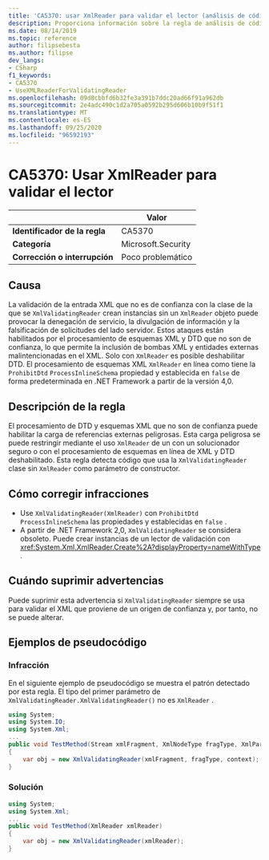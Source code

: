 ```yaml
---
title: 'CA5370: usar XmlReader para validar el lector (análisis de código)'
description: Proporciona información sobre la regla de análisis de código CA5370, incluidas las causas, cómo corregir las infracciones y cuándo suprimirlas.
ms.date: 08/14/2019
ms.topic: reference
author: filipsebesta
ms.author: filipse
dev_langs:
- CSharp
f1_keywords:
- CA5370
- UseXMLReaderForValidatingReader
ms.openlocfilehash: 09d8cbbfd6b32fe3a391b7ddc20ad66f91a962db
ms.sourcegitcommit: 2e4adc490c1d2a705a0592b295d606b10b9f51f1
ms.translationtype: MT
ms.contentlocale: es-ES
ms.lasthandoff: 09/25/2020
ms.locfileid: "96592193"
---
```

# <a name="ca5370-use-xmlreader-for-validating-reader"></a>CA5370: Usar XmlReader para validar el lector

| | Valor |
|-|-|
| **Identificador de la regla** |CA5370|
| **Categoría** |Microsoft.Security|
| **Corrección o interrupción** |Poco problemático|

## <a name="cause"></a>Causa

La validación de la entrada XML que no es de confianza con la clase de la que se `XmlValidatingReader` crean instancias sin un `XmlReader` objeto puede provocar la denegación de servicio, la divulgación de información y la falsificación de solicitudes del lado servidor. Estos ataques están habilitados por el procesamiento de esquemas XML y DTD que no son de confianza, lo que permite la inclusión de bombas XML y entidades externas malintencionadas en el XML. Solo con `XmlReader` es posible deshabilitar DTD. El procesamiento de esquemas XML `XmlReader` en línea como tiene la `ProhibitDtd` `ProcessInlineSchema` propiedad y establecida en `false` de forma predeterminada en .NET Framework a partir de la versión 4,0.

## <a name="rule-description"></a>Descripción de la regla

El procesamiento de DTD y esquemas XML que no son de confianza puede habilitar la carga de referencias externas peligrosas. Esta carga peligrosa se puede restringir mediante el uso `XmlReader` de un con un solucionador seguro o con el procesamiento de esquemas en línea de XML y DTD deshabilitado. Esta regla detecta código que usa la `XmlValidatingReader` clase sin `XmlReader` como parámetro de constructor.

## <a name="how-to-fix-violations"></a>Cómo corregir infracciones

- Use `XmlValidatingReader(XmlReader)` con `ProhibitDtd` `ProcessInlineSchema` las propiedades y establecidas en `false` .
- A partir de .NET Framework 2,0, `XmlValidatingReader` se considera obsoleto. Puede crear instancias de un lector de validación con <xref:System.Xml.XmlReader.Create%2A?displayProperty=nameWithType> .

## <a name="when-to-suppress-warnings"></a>Cuándo suprimir advertencias

Puede suprimir esta advertencia si `XmlValidatingReader` siempre se usa para validar el XML que proviene de un origen de confianza y, por tanto, no se puede alterar.

## <a name="pseudo-code-examples"></a>Ejemplos de pseudocódigo

### <a name="violation"></a>Infracción

En el siguiente ejemplo de pseudocódigo se muestra el patrón detectado por esta regla.
El tipo del primer parámetro de `XmlValidatingReader.XmlValidatingReader()` no es `XmlReader` .

```csharp
using System;
using System.IO;
using System.Xml;
...
public void TestMethod(Stream xmlFragment, XmlNodeType fragType, XmlParserContext context)
{
    var obj = new XmlValidatingReader(xmlFragment, fragType, context);
}
```

### <a name="solution"></a>Solución

```csharp
using System;
using System.Xml;
...
public void TestMethod(XmlReader xmlReader)
{
    var obj = new XmlValidatingReader(xmlReader);
}
```
